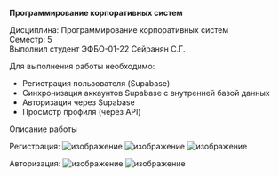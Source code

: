 **Программирование корпоративных систем**

Дисциплина: Программирование корпоративных систем<br>
Семестр: 5<br>
Выполнил студент ЭФБО-01-22 Сейранян С.Г.<br>

Для выполнения работы необходимо:
- Регистрация пользователя (Supabase)
- Синхронизация аккаунтов Supabase с внутренней базой данных
- Авторизация через Supabase
- Просмотр профиля (через API)

Описание работы<br>

Регистрация:
![изображение](https://github.com/user-attachments/assets/06f7bc32-b6ad-4432-a720-b516b7533887)
![изображение](https://github.com/user-attachments/assets/ea3bc244-9efd-4675-994d-a36e60794b20)
![изображение](https://github.com/user-attachments/assets/335c682a-6b8f-4e67-b5ed-3004c538726c)

Авторизация:
![изображение](https://github.com/user-attachments/assets/855caa82-208a-4d33-8adf-a3b9bb0c1542)
![изображение](https://github.com/user-attachments/assets/f327411c-52c8-4b84-bf2b-6bc0ac89cb0b)
